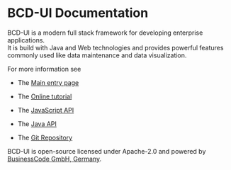 # BCD-UI Documentation

BCD-UI is a modern full stack framework for developing enterprise applications. \
It is build with Java and Web technologies and provides powerful features commonly used like data maintenance and data visualization.

For more information see

- The [Main entry page](https://businesscode.github.io/BCD-UI-Docu/)

- The [Online tutorial](https://businesscode.github.io/BCD-UI-Docu/tutorial/index.html)
  
- The [JavaScript API](https://businesscode.github.io/BCD-UI-Docu/jsdoc/index.html)
  
- The [Java API](https://businesscode.github.io/BCD-UI-Docu/javadoc/index.html)

- The [Git Repository](https://github.com/businesscode/BCD-UI)

BCD-UI is open-source licensed under Apache-2.0 and powered by [BusinessCode GmbH, Germany](https://www.business-code.de/).